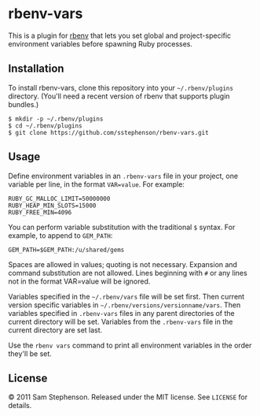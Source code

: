 # rbenv-vars

This is a plugin for [rbenv](https://github.com/sstephenson/rbenv)
that lets you set global and project-specific environment variables
before spawning Ruby processes.

## Installation

To install rbenv-vars, clone this repository into your
`~/.rbenv/plugins` directory. (You'll need a recent version of rbenv
that supports plugin bundles.)

    $ mkdir -p ~/.rbenv/plugins
    $ cd ~/.rbenv/plugins
    $ git clone https://github.com/sstephenson/rbenv-vars.git

## Usage

Define environment variables in an `.rbenv-vars` file in your project,
one variable per line, in the format `VAR=value`. For example:

    RUBY_GC_MALLOC_LIMIT=50000000
    RUBY_HEAP_MIN_SLOTS=15000
    RUBY_FREE_MIN=4096

You can perform variable substitution with the traditional `$`
syntax. For example, to append to `GEM_PATH`:

    GEM_PATH=$GEM_PATH:/u/shared/gems

Spaces are allowed in values; quoting is not necessary. Expansion and
command substitution are not allowed. Lines beginning with `#` or any
lines not in the format VAR=value will be ignored.

Variables specified in the `~/.rbenv/vars` file will be set first.
Then current version specific variables in
`~/.rbenv/versions/versionname/vars`. Then variables specified in
`.rbenv-vars` files in any parent directories of the current directory
will be set. Variables from the `.rbenv-vars` file in the current
directory are set last.

Use the `rbenv vars` command to print all environment variables in the
order they'll be set.

## License

&copy; 2011 Sam Stephenson. Released under the MIT license. See
`LICENSE` for details.
